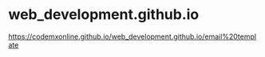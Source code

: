 # web_development.github.io

 https://codemxonline.github.io/web_development.github.io/email%20template
